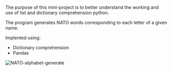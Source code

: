 The purpose of this mini-project is to better understand the working and use of list and dictionary comprehension python.

The program generates NATO words corresponding to each letter of a given name.

Implented using:
- Dictionary comprehension
- Pandas

![NATO-alphabet-generate](https://user-images.githubusercontent.com/47264501/114212805-dc3fd800-997f-11eb-8a5f-e5ceb0e0c61d.gif)
